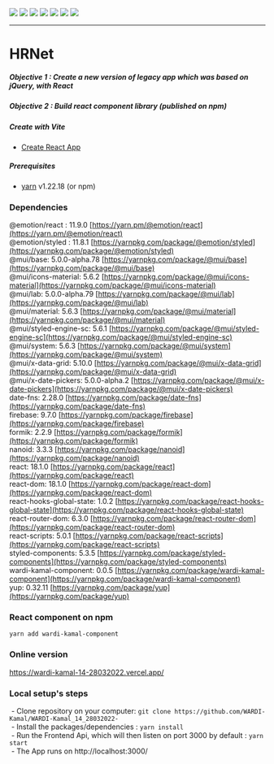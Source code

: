 [![](https://img.shields.io/badge/React-20232A?style=for-the-badge&logo=react&logoColor=61DAFB)](https://fr.reactjs.org/)
[![](https://img.shields.io/badge/React_Router-CA4245?style=for-the-badge&logo=react-router&logoColor=white)](https://reactrouter.com/)
[![](https://img.shields.io/badge/Visual_Studio_Code-0078D4?style=for-the-badge&logo=visual%20studio%20code&logoColor=white)](https://code.visualstudio.com/)
[![](https://img.shields.io/badge/JavaScript-323330?style=for-the-badge&logo=javascript&logoColor=F7DF1E)](/)
[![](https://img.shields.io/badge/eslint-3A33D1?style=for-the-badge&logo=eslint&logoColor=white)](https://eslint.org/)
[![](https://img.shields.io/badge/prettier-1A2C34?style=for-the-badge&logo=prettier&logoColor=F7BA3E)](https://prettier.io/)
[![](https://img.shields.io/badge/GIT-E44C30?style=for-the-badge&logo=git&logoColor=white)](https://git-scm.com)

---
# HRNet 
##### Objective 1 : Create a new version of legacy app which was based on jQuery, with React
##### Objective 2 : Build react component library (published on npm)

#### 

##### Create with Vite
- [Create React App](https://create-react-app.dev/)
 
##### Prerequisites
- [yarn](https://yarnpkg.com/) v1.22.18 (or npm)

### Dependencies

@emotion/react : 11.9.0 [https://yarn.pm/@emotion/react](https://yarn.pm/@emotion/react)  
@emotion/styled : 11.8.1 [https://yarnpkg.com/package/@emotion/styled](https://yarnpkg.com/package/@emotion/styled)  
@mui/base: 5.0.0-alpha.78 [https://yarnpkg.com/package/@mui/base](https://yarnpkg.com/package/@mui/base)  
@mui/icons-material: 5.6.2 [https://yarnpkg.com/package/@mui/icons-material](https://yarnpkg.com/package/@mui/icons-material)  
@mui/lab: 5.0.0-alpha.79 [https://yarnpkg.com/package/@mui/lab](https://yarnpkg.com/package/@mui/lab)  
@mui/material: 5.6.3 [https://yarnpkg.com/package/@mui/material](https://yarnpkg.com/package/@mui/material)  
@mui/styled-engine-sc: 5.6.1 [https://yarnpkg.com/package/@mui/styled-engine-sc](https://yarnpkg.com/package/@mui/styled-engine-sc)  
@mui/system: 5.6.3 [https://yarnpkg.com/package/@mui/system](https://yarnpkg.com/package/@mui/system)  
@mui/x-data-grid: 5.10.0 [https://yarnpkg.com/package/@mui/x-data-grid](https://yarnpkg.com/package/@mui/x-data-grid)  
@mui/x-date-pickers: 5.0.0-alpha.2 [https://yarnpkg.com/package/@mui/x-date-pickers](https://yarnpkg.com/package/@mui/x-date-pickers)  
date-fns: 2.28.0 [https://yarnpkg.com/package/date-fns](https://yarnpkg.com/package/date-fns)  
firebase: 9.7.0 [https://yarnpkg.com/package/firebase](https://yarnpkg.com/package/firebase)  
formik: 2.2.9 [https://yarnpkg.com/package/formik](https://yarnpkg.com/package/formik)  
nanoid: 3.3.3 [https://yarnpkg.com/package/nanoid](https://yarnpkg.com/package/nanoid)  
react: 18.1.0 [https://yarnpkg.com/package/react](https://yarnpkg.com/package/react)  
react-dom: 18.1.0 [https://yarnpkg.com/package/react-dom](https://yarnpkg.com/package/react-dom)  
react-hooks-global-state: 1.0.2 [https://yarnpkg.com/package/react-hooks-global-state](https://yarnpkg.com/package/react-hooks-global-state)  
react-router-dom: 6.3.0 [https://yarnpkg.com/package/react-router-dom](https://yarnpkg.com/package/react-router-dom)  
react-scripts: 5.0.1 [https://yarnpkg.com/package/react-scripts](https://yarnpkg.com/package/react-scripts)  
styled-components: 5.3.5 [https://yarnpkg.com/package/styled-components](https://yarnpkg.com/package/styled-components)  
wardi-kamal-component: 0.0.5 [https://yarnpkg.com/package/wardi-kamal-component](https://yarnpkg.com/package/wardi-kamal-component)  
yup: 0.32.11 [https://yarnpkg.com/package/yup](https://yarnpkg.com/package/yup)  

### React component on npm
`yarn add wardi-kamal-component`

### Online version
https://wardi-kamal-14-28032022.vercel.app/

### Local setup's steps
  
 - Clone repository on your computer: `git clone https://github.com/WARDI-Kamal/WARDI-Kamal_14_28032022-`  
 - Install the packages/dependencies : `yarn install`  
 - Run the Frontend Api, which will then listen on port 3000 by default : `yarn start`  
 - The App runs on http://localhost:3000/
